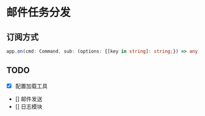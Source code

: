 # 邮件任务分发

## 订阅方式

```ts
app.on(cmd: Command, sub: (options: {[key in string]: string;}) => any)
```

## TODO

* [X] 配置加载工具
* [] 邮件发送
* [] 日志模块
